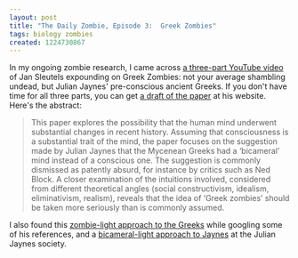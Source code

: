 ```yaml
---
layout: post
title: "The Daily Zombie, Episode 3:  Greek Zombies"
tags: biology zombies
created: 1224730867
---
```

In my ongoing zombie research, I came across [a three-part YouTube video](http://www.youtube.com/watch?v=sUWsagq-CDU) of Jan Sleutels expounding on Greek Zombies:  not your average shambling undead, but Julian Jaynes' pre-conscious ancient Greeks.  If you don't have time for all three parts, you can get [a draft of the paper](http://jan.sleutels.com/teksten/zombies.pdf) at his website.<!--break-->  Here's the abstract:

> This paper explores the possibility that the human mind underwent substantial changes in recent history. Assuming that consciousness is a substantial trait of the mind, the paper focuses on the suggestion made by Julian Jaynes that the Mycenean Greeks had a ‘bicameral’ mind instead of a conscious one. The suggestion is commonly dismissed as patently absurd, for instance by critics such as Ned Block. A closer examination of the intuitions involved, considered from different theoretical angles (social constructivism, idealism, eliminativism, realism), reveals that the idea of ‘Greek zombies’ should be taken more seriously than is commonly assumed.

I also found this [zombie-light approach to the Greeks](http://www.arts.yorku.ca/phil/johnsond/publications/Greek/greek01.htm) while googling some of his references, and a [bicameral-light approach to Jaynes](http://www.julianjaynes.org/pdf/dennett_jaynes-software-archeology.pdf) at the Julian Jaynes society.


